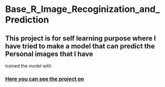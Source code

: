 # Base_R_Image_Recoginization_and_Prediction
## This project is for self learning purpose where I have tried to make a model that can predict the Personal images that I have 
trained the model with
### [Here you can see the project on](http://rpubs.com/amitbhsingh/406342)
